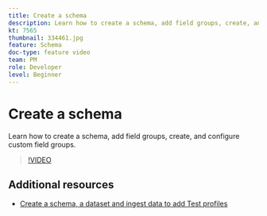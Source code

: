```yaml
---
title: Create a schema
description: Learn how to create a schema, add field groups, create, and configure custom field groups.
kt: 7565
thumbnail: 334461.jpg
feature: Schema
doc-type: feature video
team: PM
role: Developer
level: Beginner
---
```


# Create a schema

Learn how to create a schema, add field groups, create, and configure custom field groups.

>[!VIDEO](https://video.tv.adobe.com/v/334461?quality=12)

## Additional resources

* [Create a schema, a dataset and ingest data to add Test profiles](https://experienceleague.adobe.com/docs/journey-optimizer/using/orchestrate-journeys/about-journeys/creating-test-profiles.html)

